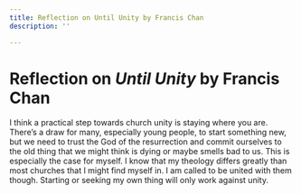 ```yaml
---
title: Reflection on Until Unity by Francis Chan
description: ''

---
```

# Reflection on _Until Unity_ by Francis Chan

I think a practical step towards church unity is staying where you are. There’s a draw for many, especially young people, to start something new, but we need to trust the God of the resurrection and commit ourselves to the old thing that we might think is dying or maybe smells bad to us. This is especially the case for myself. I know that my theology differs greatly than most churches that I might find myself in. I am called to be united with them though. Starting or seeking my own thing will only work against unity.